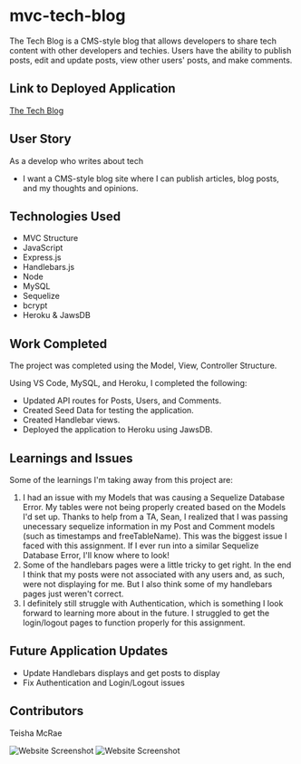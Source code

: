 # mvc-tech-blog
The Tech Blog is a CMS-style blog that allows developers to share tech content with other developers and techies. Users have the ability to publish posts, edit and update posts, view other users' posts, and make comments. 

## Link to Deployed Application
[The Tech Blog](https://teisha-m-tech-blog.herokuapp.com/)

## User Story
As a develop who writes about tech
* I want a CMS-style blog site where I can publish articles, blog posts, and my thoughts and opinions.

## Technologies Used
* MVC Structure
* JavaScript
* Express.js
* Handlebars.js
* Node
* MySQL
* Sequelize
* bcrypt
* Heroku & JawsDB
 
## Work Completed
The project was completed using the Model, View, Controller Structure.

Using VS Code, MySQL, and Heroku, I completed the following:

* Updated API routes for Posts, Users, and Comments.
* Created Seed Data for testing the application.
* Created Handlebar views.
* Deployed the application to Heroku using JawsDB.
 
## Learnings and Issues
Some of the learnings I'm taking away from this project are:
1. I had an issue with my Models that was causing a Sequelize Database Error. My tables were not being properly created based on the Models I'd set up. Thanks to help from a TA, Sean, I realized that I was passing unecessary sequelize information in my Post and Comment models (such as timestamps and freeTableName). This was the biggest issue I faced with this assignment. If I ever run into a similar Sequelize Database Error, I'll know where to look!
2. Some of the handlebars pages were a little tricky to get right. In the end I think that my posts were not associated with any users and, as such, were not displaying for me. But I also think some of my handlebars pages just weren't correct. 
3. I definitely still struggle with Authentication, which is something I look forward to learning more about in the future. I struggled to get the login/logout pages to function properly for this assignment.

## Future Application Updates
* Update Handlebars displays and get posts to display
* Fix Authentication and Login/Logout issues

 
## Contributors
Teisha McRae

![Website Screenshot](https://user-images.githubusercontent.com/73713665/122702795-27972200-d21e-11eb-84c9-6c409ce86503.png)
![Website Screenshot](https://user-images.githubusercontent.com/73713665/122609112-750f6580-d04b-11eb-83c7-86a5bca9770a.png)


